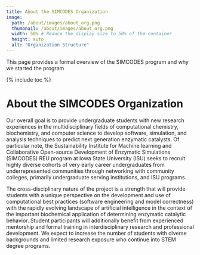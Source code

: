 ```yaml
---
title: About the SIMCODES Organization
image:
  path: /about/images/about_org.png
  thumbnail: /about/images/about_org.png
  width: 50% # Reduce the display size to 50% of the container
  height: auto
  alt: "Organization Structure"
---
```


This page provides a formal overview of the SIMCODES program and why we started
the program

{% include toc %}

# About the SIMCODES Organization

Our overall goal is to provide undergraduate students with new research
experiences in the multidisciplinary fields of computational chemistry,
biochemistry, and computer science to develop software, simulation, and
analysis techniques to predict next generation enzymatic catalysts. Of
particular note, the Sustainability Institute for Machine learning and
Collaborative Open-source Development of Enzymatic Simulations (SIMCODES) REU
program at Iowa State University (ISU) seeks to recruit highly diverse cohorts
of very early career undergraduates from underrepresented communities through
networking with community colleges, primarily undergraduate serving
institutions, and ISU programs.

The cross-disciplinary nature of the project is a strength that will provide
students with a unique perspective on the development and use of computational
best practices (software engineering and model correctness) with the rapidly
evolving landscape of artificial intelligence in the context of the important
biochemical application of determining enzymatic catalytic behavior. Student
participants will additionally benefit from experienced mentorship and formal
training in interdisciplinary research and professional development. We expect
to increase the number of students with diverse backgrounds and limited
research exposure who continue into STEM degree programs.
